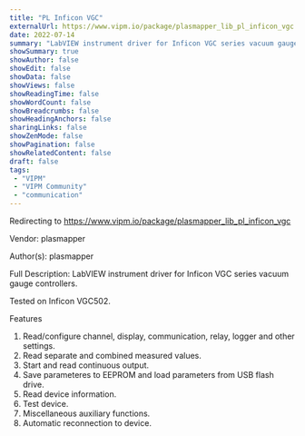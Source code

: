 ```yaml
---
title: "PL Inficon VGC"
externalUrl: https://www.vipm.io/package/plasmapper_lib_pl_inficon_vgc
date: 2022-07-14
summary: "LabVIEW instrument driver for Inficon VGC series vacuum gauge controllers"
showSummary: true
showAuthor: false
showEdit: false
showData: false
showViews: false
showReadingTime: false
showWordCount: false
showBreadcrumbs: false
showHeadingAnchors: false
sharingLinks: false
showZenMode: false
showPagination: false
showRelatedContent: false
draft: false
tags:
 - "VIPM"
 - "VIPM Community"
 - "communication"
---
```


Redirecting to https://www.vipm.io/package/plasmapper_lib_pl_inficon_vgc

Vendor: plasmapper

Author(s): plasmapper
 
Full Description:
LabVIEW instrument driver for Inficon VGC series vacuum gauge controllers.

Tested on Inficon VGC502.

Features
1. Read/configure channel, display, communication, relay, logger and other settings.
2. Read separate and combined measured values.
3. Start and read continuous output.
4. Save parameteres to EEPROM and load parameters from USB flash drive.
5. Read device information.
6. Test device.
7. Miscellaneous auxiliary functions.
8. Automatic reconnection to device.